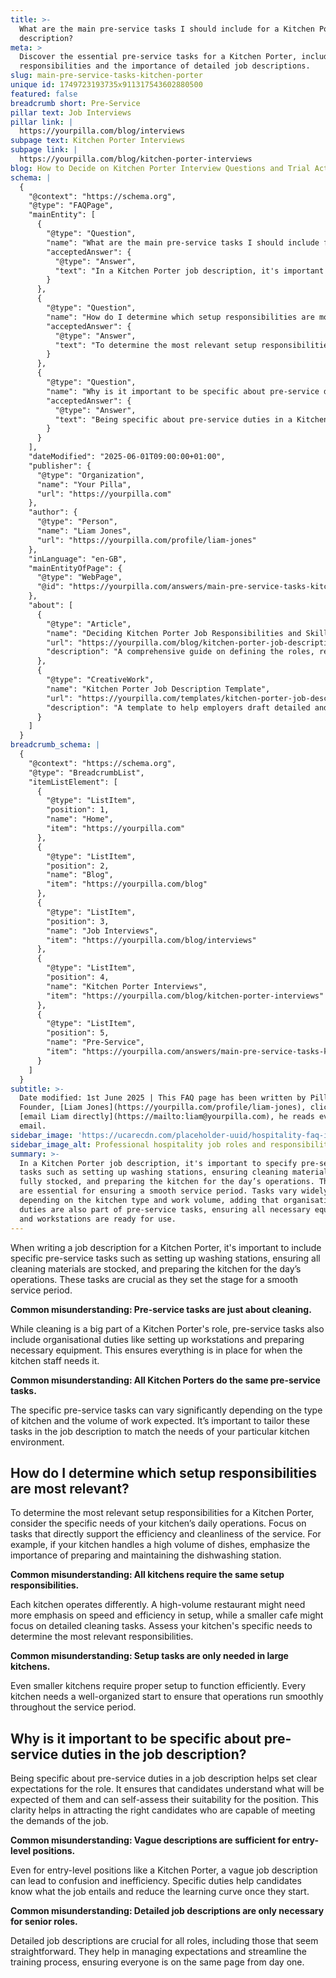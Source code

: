 ```yaml
---
title: >-
  What are the main pre-service tasks I should include for a Kitchen Porter job
  description?
meta: >
  Discover the essential pre-service tasks for a Kitchen Porter, including setup
  responsibilities and the importance of detailed job descriptions.
slug: main-pre-service-tasks-kitchen-porter
unique id: 1749723193735x911317543602880500
featured: false
breadcrumb short: Pre-Service
pillar text: Job Interviews
pillar link: |
  https://yourpilla.com/blog/interviews
subpage text: Kitchen Porter Interviews
subpage link: |
  https://yourpilla.com/blog/kitchen-porter-interviews
blog: How to Decide on Kitchen Porter Interview Questions and Trial Activities
schema: |
  {
    "@context": "https://schema.org",
    "@type": "FAQPage",
    "mainEntity": [
      {
        "@type": "Question",
        "name": "What are the main pre-service tasks I should include for a Kitchen Porter job description?",
        "acceptedAnswer": {
          "@type": "Answer",
          "text": "In a Kitchen Porter job description, it's important to specify pre-service tasks such as setting up washing stations, ensuring cleaning materials are fully stocked, and preparing the kitchen for the day’s operations. These tasks are essential for ensuring a smooth service period. Tasks vary widely depending on the kitchen type and work volume, adding that organisational duties are also part of pre-service tasks, ensuring all necessary equipment and workstations are ready for use."
        }
      },
      {
        "@type": "Question",
        "name": "How do I determine which setup responsibilities are most relevant for a Kitchen Porter?",
        "acceptedAnswer": {
          "@type": "Answer",
          "text": "To determine the most relevant setup responsibilities for a Kitchen Porter, assess the specific needs of your kitchen’s daily operations. Emphasize tasks that enhance efficiency and cleanliness, such as preparing and maintaining dishwashing stations particularly in high-volume environments. Each kitchen's unique demands dictate the setup responsibilities; larger kitchens might require speed-focused setups, whereas smaller kitchens might prioritise detailed cleaning tasks."
        }
      },
      {
        "@type": "Question",
        "name": "Why is it important to be specific about pre-service duties in a Kitchen Porter job description?",
        "acceptedAnswer": {
          "@type": "Answer",
          "text": "Being specific about pre-service duties in a Kitchen Porter job description sets clear expectations for the role. It helps candidates understand the demands and assess their suitability, attracting those capable of fulfilling the duties. Clear, detailed descriptions ensure streamlined training and effective operations from the start, important for all roles, including entry-level positions."
        }
      }
    ],
    "dateModified": "2025-06-01T09:00:00+01:00",
    "publisher": {
      "@type": "Organization",
      "name": "Your Pilla",
      "url": "https://yourpilla.com"
    },
    "author": {
      "@type": "Person",
      "name": "Liam Jones",
      "url": "https://yourpilla.com/profile/liam-jones"
    },
    "inLanguage": "en-GB",
    "mainEntityOfPage": {
      "@type": "WebPage",
      "@id": "https://yourpilla.com/answers/main-pre-service-tasks-kitchen-porter"
    },
    "about": [
      {
        "@type": "Article",
        "name": "Deciding Kitchen Porter Job Responsibilities and Skills",
        "url": "https://yourpilla.com/blog/kitchen-porter-job-description",
        "description": "A comprehensive guide on defining the roles, responsibilities and necessary skills for a Kitchen Porter position."
      },
      {
        "@type": "CreativeWork",
        "name": "Kitchen Porter Job Description Template",
        "url": "https://yourpilla.com/templates/kitchen-porter-job-description",
        "description": "A template to help employers draft detailed and specific job descriptions for Kitchen Porters."
      }
    ]
  }
breadcrumb_schema: |
  {
    "@context": "https://schema.org",
    "@type": "BreadcrumbList",
    "itemListElement": [
      {
        "@type": "ListItem",
        "position": 1,
        "name": "Home",
        "item": "https://yourpilla.com"
      },
      {
        "@type": "ListItem",
        "position": 2,
        "name": "Blog",
        "item": "https://yourpilla.com/blog"
      },
      {
        "@type": "ListItem",
        "position": 3,
        "name": "Job Interviews",
        "item": "https://yourpilla.com/blog/interviews"
      },
      {
        "@type": "ListItem",
        "position": 4,
        "name": "Kitchen Porter Interviews",
        "item": "https://yourpilla.com/blog/kitchen-porter-interviews"
      },
      {
        "@type": "ListItem",
        "position": 5,
        "name": "Pre-Service",
        "item": "https://yourpilla.com/answers/main-pre-service-tasks-kitchen-porter"
      }
    ]
  }
subtitle: >-
  Date modified: 1st June 2025 | This FAQ page has been written by Pilla
  Founder, [Liam Jones](https://yourpilla.com/profile/liam-jones), click to
  [email Liam directly](https://mailto:liam@yourpilla.com), he reads every
  email.
sidebar_image: 'https://ucarecdn.com/placeholder-uuid/hospitality-faq-image.jpg'
sidebar_image_alt: Professional hospitality job roles and responsibilities
summary: >-
  In a Kitchen Porter job description, it's important to specify pre-service
  tasks such as setting up washing stations, ensuring cleaning materials are
  fully stocked, and preparing the kitchen for the day’s operations. These tasks
  are essential for ensuring a smooth service period. Tasks vary widely
  depending on the kitchen type and work volume, adding that organisational
  duties are also part of pre-service tasks, ensuring all necessary equipment
  and workstations are ready for use.
---
```

When writing a job description for a Kitchen Porter, it's important to include specific pre-service tasks such as setting up washing stations, ensuring all cleaning materials are stocked, and preparing the kitchen for the day’s operations. These tasks are crucial as they set the stage for a smooth service period.

**Common misunderstanding: Pre-service tasks are just about cleaning.**

While cleaning is a big part of a Kitchen Porter's role, pre-service tasks also include organisational duties like setting up workstations and preparing necessary equipment. This ensures everything is in place for when the kitchen staff needs it.

**Common misunderstanding: All Kitchen Porters do the same pre-service tasks.**

The specific pre-service tasks can vary significantly depending on the type of kitchen and the volume of work expected. It’s important to tailor these tasks in the job description to match the needs of your particular kitchen environment.

## How do I determine which setup responsibilities are most relevant?

To determine the most relevant setup responsibilities for a Kitchen Porter, consider the specific needs of your kitchen’s daily operations. Focus on tasks that directly support the efficiency and cleanliness of the service. For example, if your kitchen handles a high volume of dishes, emphasize the importance of preparing and maintaining the dishwashing station.

**Common misunderstanding: All kitchens require the same setup responsibilities.**

Each kitchen operates differently. A high-volume restaurant might need more emphasis on speed and efficiency in setup, while a smaller cafe might focus on detailed cleaning tasks. Assess your kitchen's specific needs to determine the most relevant responsibilities.

**Common misunderstanding: Setup tasks are only needed in large kitchens.**

Even smaller kitchens require proper setup to function efficiently. Every kitchen needs a well-organized start to ensure that operations run smoothly throughout the service period.

## Why is it important to be specific about pre-service duties in the job description?

Being specific about pre-service duties in a job description helps set clear expectations for the role. It ensures that candidates understand what will be expected of them and can self-assess their suitability for the position. This clarity helps in attracting the right candidates who are capable of meeting the demands of the job.

**Common misunderstanding: Vague descriptions are sufficient for entry-level positions.**

Even for entry-level positions like a Kitchen Porter, a vague job description can lead to confusion and inefficiency. Specific duties help candidates know what the job entails and reduce the learning curve once they start.

**Common misunderstanding: Detailed job descriptions are only necessary for senior roles.**

Detailed job descriptions are crucial for all roles, including those that seem straightforward. They help in managing expectations and streamline the training process, ensuring everyone is on the same page from day one.
